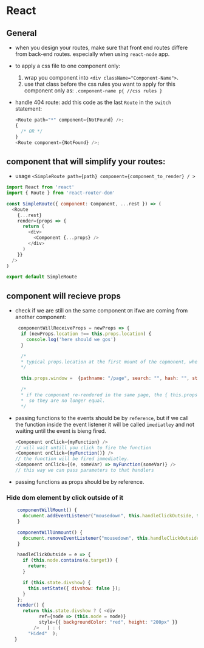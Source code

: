 # React

## General

* when you design your routes, make sure that front end routes differe from back-end routes. especially when using `react-node` app.
* to apply a css file to one component only:
  1. wrap you component into `<div className="Component-Name">`.
  2. use that class before the css rules you want to apply for this component only as: `.component-name p{ //css rules }`
* handle 404 route: add this code as the last `Route` in the `switch` statement:

  ```javascript
  <Route path="*" component={NotFound} />;
  {
    /* OR */
  }
  <Route component={NotFound} />;
  ```

## component that will simplify your routes:

* usage `<SimpleRoute path={path} component={component_to_render} / >`

```javascript
import React from 'react'
import { Route } from 'react-router-dom'

const SimpleRoute({ component: Component, ...rest }) => (
  <Route
    {...rest}
    render={props => {
      return (
        <div>
          <Component {...props} />
        </div>
      )
    }}
  />
)

export default SimpleRoute
```

## component will recieve props

* check if we are still on the same component `OR` ifwe are coming from another component:

  ```javascript
   componentWillReceiveProps = newProps => {
    if (newProps.location !== this.props.location) {
      console.log('here should we gos')
    }

    /*
    * typical props.location at the first mount of the copmonent, where the props.location == newprops.location
    */

    this.props.window =  {pathname: "/page", search: "", hash: "", state: undefined, key: "yooxfy"}

    /*
    * if the component re-rendered in the same page, the { this.props.window.key } will change,
    *  so they are no longer equal.
    */
  ```

* passing functions to the events should be by `reference`, but if we call the function inside the event listener it will be called `imediatley` and not waiting until the event is bieng fired.

  ```javascript
  <Component onClick={myFunction} />
  // will wait untill you click to fire the function
  <Component onClick={myFunction()} />
  // the function will be fired immediatley.
  <Component onClick={(e, someVar) => myFunction(someVar)} />
  // this way we can pass parameters to that handlers
  ```

* passing functions as props should be by reference.

### Hide dom element by click outside of it

```javascript
    componentWillMount() {
      document.addEventListener("mousedown", this.handleClickOutside, false);
    }

    componentWillUnmount() {
      document.removeEventListener("mousedown", this.handleClickOutside, false);
    }

    handleClickOutside = e => {
      if (this.node.contains(e.target)) {
        return;
      }

      if (this.state.divshow) {
        this.setState({ divshow: false });
      }
    };
    render() {
      return this.state.divshow ? ( <div
            ref={node => (this.node = node)}
            style={{ backgroundColor: "red", height: "200px" }}
          />   ) : (
        "Hided"  );
   }
```


